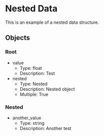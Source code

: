 # Nested Data

This is an example of a nested data structure.

## Objects

### Root

- value
  - Type: float
  - Description: Test
- nested
  - Type: Nested
  - Description: Nested object
  - Multiple: True

### Nested

- another_value
  - Type: string
  - Description: Another test
